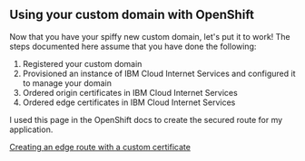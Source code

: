 ## Using your custom domain with OpenShift

Now that you have your spiffy new custom domain, let's put it to work!  The steps documented here assume that you have done the following:

1. Registered your custom domain
1. Provisioned an instance of IBM Cloud Internet Services and configured it to manage your domain
1. Ordered origin certificates in IBM Cloud Internet Services
1. Ordered edge certificates in IBM Cloud Internet Services


I used this page in the OpenShift docs to create the secured route for my application.

[Creating an edge route with a custom certificate](https://docs.openshift.com/container-platform/4.1/networking/routes/secured-routes.html#nw-ingress-creating-an-edge-route-with-a-custom-certificate_secured-routes)